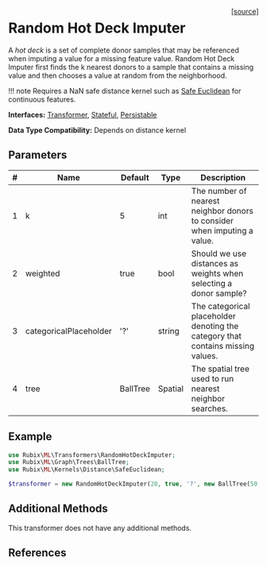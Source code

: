<span style="float:right;"><a href="https://github.com/RubixML/ML/blob/master/src/Transformers/RandomHotDeckImputer.php">[source]</a></span>

# Random Hot Deck Imputer
A *hot deck* is a set of complete donor samples that may be referenced when imputing a value for a missing feature value. Random Hot Deck Imputer first finds the k nearest donors to a sample that contains a missing value and then chooses a value at random from the neighborhood.

!!! note
    Requires a NaN safe distance kernel such as [Safe Euclidean](../kernels/distance/safe-euclidean.md) for continuous features.

**Interfaces:** [Transformer](api.md#transformers), [Stateful](api.md#stateful), [Persistable](../persistable.md)

**Data Type Compatibility:** Depends on distance kernel

## Parameters
| # | Name | Default | Type | Description |
|---|---|---|---|---|
| 1 | k | 5 | int | The number of nearest neighbor donors to consider when imputing a value. |
| 2 | weighted | true | bool | Should we use distances as weights when selecting a donor sample? |
| 3 | categoricalPlaceholder | '?' | string | The categorical placeholder denoting the category that contains missing values. |
| 4 | tree | BallTree | Spatial | The spatial tree used to run nearest neighbor searches. |

## Example
```php
use Rubix\ML\Transformers\RandomHotDeckImputer;
use Rubix\ML\Graph\Trees\BallTree;
use Rubix\ML\Kernels\Distance\SafeEuclidean;

$transformer = new RandomHotDeckImputer(20, true, '?', new BallTree(50, new SafeEuclidean()));
```

## Additional Methods
This transformer does not have any additional methods.

## References
[^1]: C. Hasler et al. (2015). Balanced k-Nearest Neighbor Imputation.